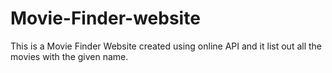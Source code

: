 # Movie-Finder-website
This is a Movie Finder Website created using online API and it list out all the movies with the given name.
